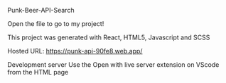Punk-Beer-API-Search

Open the file to go to my project!

This project was generated with React, HTML5, Javascript and SCSS

Hosted URL:
https://punk-api-90fe8.web.app/ 

Development server Use the Open with live server extension on VScode from the HTML page
